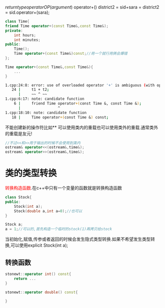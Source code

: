 $returntype operatorOP(argument)$
operator+()
district2 = sid+sara = district2 = sid.operator+(sara);
```c++
class Time{
friend Time operator+(const Time&,const Time&);
private:
	int hours;
	int minutes;
public:
	Time();
	Time operator+(const Time&)const;//用一个就行用俩会爆错
};

Time operator+(const Time&,const Time&){
	...
}
```
```bash
1.cpp:24:8: error: use of overloaded operator '+' is ambiguous (with operand types 'Time' and 'Time')
   24 |     t1 + t2;
      |     ~~ ^ ~~
1.cpp:6:17: note: candidate function
    6 |     friend Time operator+(const Time &, const Time &);
      |                 ^
1.cpp:18:10: note: candidate function
   18 |     Time operator+(const Time &) const;
```
不能创建新的操作符比如\*\*
可以使用类内的重载也可以使用类外的重载.通常类外的重载是友元!
```c++
//不过<<和>>用于输出的时候不会使用到类内
ostream& operator<<(ostream&,time&);
ostream& operator>>(ostream&,time&);
```

# 类的类型转换
<font color="#ff0000">转换构造函数</font>.在c++中只有一个变量的函数就是转换构造函数
```c++
class Stock{
public:
	Stock(int a);
	Stock(double a,int a=0);//也可以
}

Stock a;
a = 1;//可以的,首先构造一个临时的stock(1)再拷贝给stock
```
当初始化,赋值,传参或者返回的时候会发生隐式类型转换.如果不希望发生类型转换,可以使用explicit Stock(int a);
## 转换函数
```c++
stonewt::operator int() const{
	return ...
}

stonewt::operator double() const{

}
```

